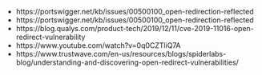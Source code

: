 <ul>
<li>https://portswigger.net/kb/issues/00500100_open-redirection-reflected</li>
<li>https://portswigger.net/kb/issues/00500100_open-redirection-reflected</li>
<li>https://blog.qualys.com/product-tech/2019/12/11/cve-2019-11016-open-redirect-vulnerability</li>
<li>https://www.youtube.com/watch?v=0q0CZTliQ7A</li>
<li>https://www.trustwave.com/en-us/resources/blogs/spiderlabs-blog/understanding-and-discovering-open-redirect-vulnerabilities/</li>
</ul>
